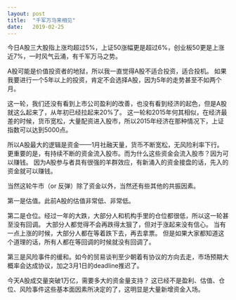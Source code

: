 ```yaml
---
layout: post
title:  "千军万马来相见"
date:   2019-02-25
---
```


今日A股三大股指上涨均超过5%，上证50涨幅更是超过6%，创业板50更是上涨近7%，一时风气云涌，有千军万马之势。

A股可能是价值投资者的地狱，所以我一直觉得A股不适合投资，适合投机。
如果我要进行一个5年以上的投资，肯定不会选择A股，因为5年的走势甚至不如两个月。

这一轮，我们还没有看到上市公司盈利的改善，也没有看到经济的起色，但是A股就这么起来了，从年初已经拉起来20%了。
这一轮和2015年何其相似，在经济最差的时候，货币宽松，大量配资进入股市，所以2015年经济在那种情况下，上证指数可以达到5000点。

所以A股最大的逻辑是资金——1月社融天量，货币不断宽松，无风险利率下行。
更重要的是，有持续不断的资金流入股市。而为什么这些资金会流入股市？因为可以赚钱。
因为A股参与者具有很强的羊群效应，有新涌入的资金接盘的话，先入的资金就可以赚钱。

当然这轮牛市（or 反弹）除了资金以外，当然还有些其他的共振因素。

第一是估值。此前A股的估值非常低、非常低。

第二是仓位。经过一年的大跌，大部分人和机构手里的仓位都很低，所以这一轮甚至没有回调。
大部分人都觉得不会再跌得太狠了，但对于涨起来没有信心。
当有一点上涨的时候，大部分人都在等着跌下去，再去拿票。
但是如果大家都知道这个道理的话，所有人都在等回调的时候就没有回调了。

第三是风险事件的缓和。如今的贸易谈判至少朝着有协议的方向去走，市场预期大概率会达成协议，加之3月1日的deadline推迟了。

今天A股成交量突破1万亿，需要多大的资金量支持？
这已经不是盈利、估值、仓位、风险事件这些基本面因素所决定的了，这明显是大量新增资金入场。

